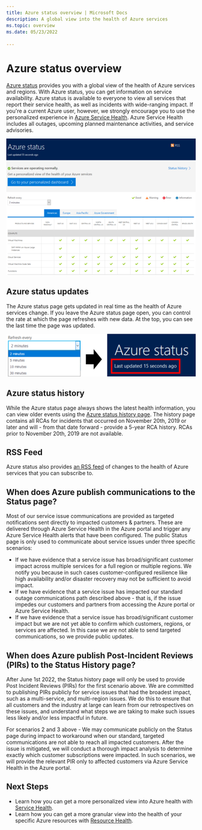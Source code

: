 ```yaml
---
title: Azure status overview | Microsoft Docs
description: A global view into the health of Azure services
ms.topic: overview
ms.date: 05/23/2022

---
```

# Azure status overview

[Azure status](https://status.azure.com/status/) provides you with a global view of the health of Azure services and regions. With Azure status, you can get information on service availability. Azure status is available to everyone to view all services that report their service health, as well as incidents with wide-ranging impact. If you're a current Azure user, however, we strongly encourage you to use the personalized experience in [Azure Service Health](https://aka.ms/azureservicehealth). Azure Service Health includes all outages, upcoming planned maintenance activities, and service advisories.

![Azure status page](./media/azure-status-overview/azure-status.PNG)

## Azure status updates

The Azure status page gets updated in real time as the health of Azure services change. If you leave the Azure status page open, you can control the rate at which the page refreshes with new data. At the top, you can see the last time the page was updated.

![Azure status refresh](./media/azure-status-overview/update.PNG)

## Azure status history

While the Azure status page always shows the latest health information, you can view older events using the [Azure status history page](https://status.azure.com/status/history/). The history page contains all RCAs for incidents that occurred on November 20th, 2019 or later and will - from that date forward - provide a 5-year RCA history. RCAs prior to November 20th, 2019 are not available.

## RSS Feed

Azure status also provides [an RSS feed](https://status.azure.com/status/feed/) of changes to the health of Azure services that you can subscribe to.

## When does Azure publish communications to the Status page?
 
Most of our service issue communications are provided as targeted notifications sent directly to impacted customers & partners. These are delivered through Azure Service Health in the Azure portal and trigger any Azure Service Health alerts that have been configured. The public Status page is only used to communicate about service issues under three specific scenarios:

- If we have evidence that a service issue has broad/significant customer impact across multiple services for a full region or multiple regions. We notify you because in such cases customer-configured resilience like high availability and/or disaster recovery may not be sufficient to avoid impact.
- If we have evidence that a service issue has impacted our standard outage communications path described above - that is, if the issue impedes our customers and partners from accessing the Azure portal or Azure Service Health.
- If we have evidence that a service issue has broad/significant customer impact but we are not yet able to confirm which customers, regions, or services are affected. In this case we are not able to send targeted communications, so we provide public updates.
 
## When does Azure publish Post-Incident Reviews (PIRs) to the Status History page?
 
After June 1st 2022, the Status history page will only be used to provide Post Incident Reviews (PIRs) for the first scenario above. We are committed to publishing PIRs publicly for service issues that had the broadest impact, such as a multi-service, and multi-region issues. We do this to ensure that all customers and the industry at large can learn from our retrospectives on these issues, and understand what steps we are taking to make such issues less likely and/or less impactful in future. 
 
For scenarios 2 and 3 above - We may communicate publicly on the Status page during impact to workaround when our standard, targeted communications are not able to reach all impacted customers. After the issue is mitigated, we will conduct a thorough impact analysis to determine exactly which customer subscriptions were impacted. In such scenarios, we will provide the relevant PIR only to affected customers via Azure Service Health in the Azure portal.


## Next Steps

* Learn how you can get a more personalized view into Azure health with [Service Health](./service-health-overview.md).
* Learn how you can get a more granular view into the health of your specific Azure resources with [Resource Health](./resource-health-overview.md).
